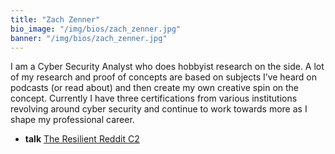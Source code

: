 ```yaml
---
title: "Zach Zenner"
bio_image: "/img/bios/zach_zenner.jpg"
banner: "/img/bios/zach_zenner.jpg"
---
```


I am a Cyber Security Analyst who does hobbyist research on the side.  A lot of my research and proof of concepts are based on subjects I’ve heard on podcasts (or read about) and then create my own creative spin on the concept.  Currently I have three certifications from various institutions revolving around cyber security and continue to work towards more as I shape my professional career.

* **talk** [The Resilient Reddit C2](/talks/the_resilient_reddit_c2)
